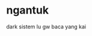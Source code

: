 # ngantuk
dark sistem lu gw baca yang kai
<!DOCTYPE html>
<html lang="id">
<head>
    <meta charset="UTF-8">
    <meta name="viewport" content="width=device-width, initial-scale=1.0">
    <title>Registrasi Anggota Perpustakaan</title>
    <link rel="stylesheet" href="style.css">
    <script>
        function simpanData(event) {
            event.preventDefault(); // Mencegah halaman refresh

            let nama = document.getElementById("nama").value;
            let email = document.getElementById("email").value;
            let telepon = document.getElementById("telepon").value;
            let alamat = document.getElementById("alamat").value;
            let gender = document.querySelector('input[name="gender"]:checked').value;
            let tanggalLahir = document.getElementById("tanggalLahir").value;
            let password = document.getElementById("password").value;
            let ulangiPassword = document.getElementById("ulangiPassword").value;

            if (password !== ulangiPassword) {
                alert("Password tidak cocok!");
                return;
            }

            let anggota = JSON.parse(localStorage.getItem("anggota")) || [];
            anggota.push({ nama, email, telepon, alamat, gender, tanggalLahir });

            localStorage.setItem("anggota", JSON.stringify(anggota));

            window.location.href = "anggota.html"; // Arahkan ke halaman anggota.html
        }
    </script>
</head>
<body>
    <h2>Registrasi Anggota Perpustakaan</h2>
    <form onsubmit="simpanData(event)">
        <label for="nama">Nama Lengkap:</label>
        <input type="text" id="nama" name="nama" required>

        <label for="email">Email:</label>
        <input type="email" id="email" name="email" required>

        <label for="telepon">Nomor Telepon:</label>
        <input type="number" id="telepon" name="telepon" required>

        <label for="alamat">Alamat:</label>
        <textarea id="alamat" name="alamat" required></textarea>

        <label>Jenis Kelamin:</label>
        <div class="gender-container">
            <input type="radio" id="laki" name="gender" value="Laki-laki" required>
            <label for="laki">Laki-laki</label>

            <input type="radio" id="perempuan" name="gender" value="Perempuan">
            <label for="perempuan">Perempuan</label>
        </div>

        <label for="tanggalLahir">Tanggal Lahir:</label>
        <input type="date" id="tanggalLahir" name="tanggalLahir" required>

        <label for="password">Buat Password:</label>
        <input type="password" id="password" name="password" required>

        <label for="ulangiPassword">Ulangi Password:</label>
        <input type="password" id="ulangiPassword" name="ulangiPassword" required>

        <button type="submit">Daftar</button>
    </form>
</body>
body {
    font-family: Arial, sans-serif;
    background-color: #f9f9f9;
    margin: 0;
    padding: 20px;
}

h2 {
    text-align: center;
}

form {
    background-color: #f2f2f2;
    padding: 20px;
    width: 300px;
    margin: 0 auto;
    border-radius: 5px;
    box-shadow: 0px 0px 10px rgba(0, 0, 0, 0.1);
}

label {
    display: block;
    margin-top: 10px;
    font-weight: bold;
}

input, textarea {
    width: 100%;
    padding: 8px;
    margin-top: 5px;
    border: 1px solid #ccc;
    border-radius: 4px;
}

.gender-container {
    display: flex;
    gap: 10px;
    align-items: center;
    margin-top: 5px;
}

button {
    width: 100%;
    padding: 10px;
    margin-top: 15px;
    background-color: blue;
    color: white;
    border: none;
    border-radius: 4px;
    cursor: pointer;
}

button:hover {
    background-color: darkblue;
}

table {
    width: 80%;
    margin: 20px auto;
    border-collapse: collapse;
    background-color: white;
}

th, td {
    border: 1px solid black;
    padding: 8px;
    text-align: left;
}

th {
    background-color: #ddd;
}

tr:nth-child(even) {
    background-color: #f2f2f2;
}
</html>
<!DOCTYPE html>
<html lang="id">
<head>
    <meta charset="UTF-8">
    <meta name="viewport" content="width=device-width, initial-scale=1.0">
    <title>Daftar Anggota Perpustakaan</title>
    <link rel="stylesheet" href="style.css">
    <style>
        body {
            font-family: Arial, sans-serif;
            background-color: #f2f2f2;
            display: flex;
            justify-content: center;
            align-items: center;
            height: 100vh;
            flex-direction: column;
        }
        table {
            width: 50%;
            border-collapse: collapse;
            background: white;
            border-radius: 6px;
            overflow: hidden;
        }
        th, td {
            border: 1px solid #ddd;
            padding: 10px;
            text-align: left;
        }
        th {
            background-color: #007BFF;
            color: white;
        }
        tr:nth-child(even) {
            background-color: #f2f2f2;
        }
    </style>
</head>
<body>
    <h2>Daftar Anggota Perpustakaan</h2>
    <table>
        <tr>
            <th>No</th>
            <th>Nama Lengkap</th>
            <th>Email</th>
            <th>Nomor Telepon</th>
            <th>Jenis Kelamin</th>
        </tr>
        <tr>
            <td>1</td>
            <td>Andi Wijaya</td>
            <td>andi@mail.com</td>
            <td>08123456789</td>
            <td>Laki-laki</td>
        </tr>
        <tr>
            <td>2</td>
            <td>Siti Rahma</td>
            <td>siti@mail.com</td>
            <td>08987654321</td>
            <td>Perempuan</td>
        </tr>
        <tr>
            <td>3</td>
            <td>Budi Santoso</td>
            <td>budi@mail.com</td>
            <td>08223344556</td>
            <td>Laki-laki</td>
        </tr>
    </table>
</body>
</html>


